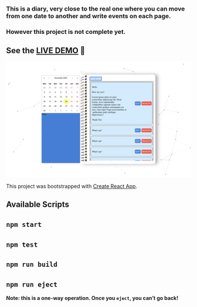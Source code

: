### This is a diary, very close to the real one where you can move from one date to another and write events on each page.

### However this project is not complete yet.

## See the [LIVE DEMO][website] 🌱

[<img  alt="diaryPreview" width="1080" src="./preview.png" />][website]

This project was bootstrapped with [Create React App](https://github.com/facebook/create-react-app).

## Available Scripts

## `npm start`

## `npm test`

## `npm run build`

## `npm run eject`

**Note: this is a one-way operation. Once you `eject`, you can’t go back!**

[website]: (https://ehsanulhaq001.github.io/diary)
